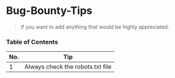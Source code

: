 # Bug-Bounty-Tips

> If you want to add anything that would be highly appreciated.

### Table of Contents

| No. | Tip                              |
| --- | -------------------------------- |
| 1   | Always check the robots.txt file |
